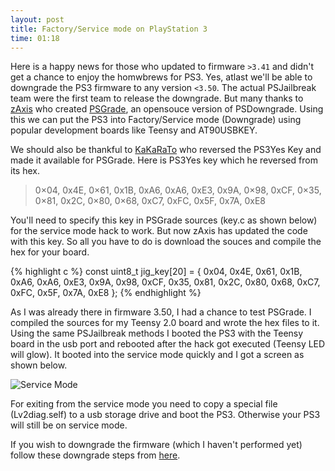 ```yaml
---
layout: post
title: Factory/Service mode on PlayStation 3 
time: 01:18
---
```


Here is a happy news for those who updated to firmware `>3.41` and didn't get a chance to enjoy the homwbrews for PS3. Yes, atlast we'll be able to downgrade the PS3 firmware to any version `<3.50`. The actual PSJailbreak team were the first team to release the downgrade. But many thanks to [zAxis](https://github.com/zAxis) who created [PSGrade](https://github.com/zAxis/PSGrade), an opensouce version of PSDowngrade. Using this we can put the PS3 into Factory/Service mode (Downgrade) using popular development boards like Teensy and AT90USBKEY.

We should also be thankful to [KaKaRaTo](https://github.com/kakaroto) who reversed the PS3Yes Key and made it available for PSGrade. Here is PS3Yes key which he reversed from its hex.

> 0×04, 0x4E, 0×61, 0x1B, 0xA6, 0xA6, 0xE3, 0x9A, 0×98, 0xCF, 0×35, 0×81, 0x2C, 0×80, 0×68, 0xC7, 0xFC, 0x5F, 0x7A, 0xE8

You'll need to specify this key in PSGrade sources (key.c as shown below) for the service mode hack to work. But now zAxis has updated the code with this key. So all you have to do is download the souces and compile the hex for your board.

{% highlight c %}
const uint8_t jig_key[20] = {
0x04, 0x4E, 0x61, 0x1B, 0xA6, 0xA6, 0xE3, 0x9A, 0x98, 0xCF, 
0x35, 0x81, 0x2C, 0x80, 0x68, 0xC7, 0xFC, 0x5F, 0x7A, 0xE8 
};
{% endhighlight %}

As I was already there in firmware 3.50, I had a chance to test PSGrade. I compiled the sources for my Teensy 2.0 board and wrote the hex files to it. Using the same PSJailbreak methods I booted the PS3 with the Teensy board in the usb port and rebooted after the hack got executed (Teensy LED will glow). It booted into the service mode quickly and I got a screen as shown below.

![Service Mode](http://www.ps3hax.net/wp-content/uploads/2010/12/SERVICE.jpg)

For exiting from the service mode you need to copy a special file (Lv2diag.self) to a usb storage drive and boot the PS3. Otherwise your PS3 will still be on service mode.

If you wish to downgrade the firmware (which I haven't performed yet) follow these downgrade steps from [here](http://psgroove.com/content.php?501-PS3Yes-Release-Free-PSGRADE-Downgrade-Hex-Works-on-All-AT90usb162-Boards).
